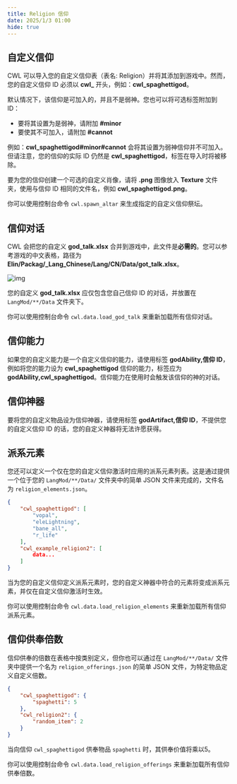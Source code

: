 ```yaml
---
title: Religion 信仰
date: 2025/1/3 01:00
hide: true
---
```


## 自定义信仰

CWL 可以导入您的自定义信仰表（表名: Religion）并将其添加到游戏中。然而，您的自定义信仰 ID 必须以 **cwl_** 开头，例如：**cwl_spaghettigod**。

默认情况下，该信仰是可加入的，并且不是弱神。您也可以将可选标签附加到 ID：
- 要将其设置为是弱神，请附加 **#minor**
- 要使其不可加入，请附加 **#cannot**

例如：**cwl_spaghettigod#minor#cannot** 会将其设置为弱神信仰并不可加入。但请注意，您的信仰的实际 ID 仍然是 **cwl_spaghettigod**，标签在导入时将被移除。

要为您的信仰创建一个可选的自定义肖像，请将 **.png** 图像放入 **Texture** 文件夹，使用与信仰 ID 相同的文件名，例如 **cwl_spaghettigod.png**。

你可以使用控制台命令 `cwl.spawn_altar` 来生成指定的自定义信仰祭坛。

## 信仰对话

CWL 会把您的自定义 **god_talk.xlsx** 合并到游戏中，此文件是**必需的**。您可以参考游戏的中文表格，路径为 **Elin/Packag/_Lang_Chinese/Lang/CN/Data/got_talk.xlsx**。

![img](https://i.postimg.cc/P5V71tTq/image.png)

您的自定义 **god_talk.xlsx** 应仅包含您自己信仰 ID 的对话，并放置在 `LangMod/**/Data` 文件夹下。

你可以使用控制台命令 `cwl.data.load_god_talk` 来重新加载所有信仰对话。

## 信仰能力

如果您的自定义能力是一个自定义信仰的能力，请使用标签 **godAbility,信仰 ID**，例如将您的能力设为 **cwl_spaghettigod** 信仰的能力，标签应为 **godAbility,cwl_spaghettigod**。信仰能力在使用时会触发该信仰的神的对话。

## 信仰神器

要将您的自定义物品设为信仰神器，请使用标签 **godArtifact,信仰 ID**，不提供您的自定义信仰 ID 的话，您的自定义神器将无法许愿获得。

## 派系元素

您还可以定义一个仅在您的自定义信仰激活时应用的派系元素列表。这是通过提供一个位于您的 `LangMod/**/Data/` 文件夹中的简单 JSON 文件来完成的，文件名为 `religion_elements.json`。
```json
{
    "cwl_spaghettigod": [
        "vopal",
        "eleLightning",
        "bane_all",
        "r_life"
    ],
    "cwl_example_religion2": [
        data...
    ]
}
```

当为您的自定义信仰定义派系元素时，您的自定义神器中符合的元素将变成派系元素，并仅在自定义信仰激活时生效。

你可以使用控制台命令 `cwl.data.load_religion_elements` 来重新加载所有信仰派系元素。

## 信仰供奉倍数

信仰供奉的倍数在表格中按类别定义，但你也可以通过在 `LangMod/**/Data/` 文件夹中提供一个名为 `religion_offerings.json` 的简单 JSON 文件，为特定物品定义自定义倍数。
```json
{
    "cwl_spaghettigod": {
        "spaghetti": 5
    },
    "cwl_religion2": {
        "random_item": 2
    }
}
```

当向信仰 `cwl_spaghettigod` 供奉物品 `spaghetti` 时，其供奉价值将乘以5。

你可以使用控制台命令 `cwl.data.load_religion_offerings` 来重新加载所有信仰供奉倍数。